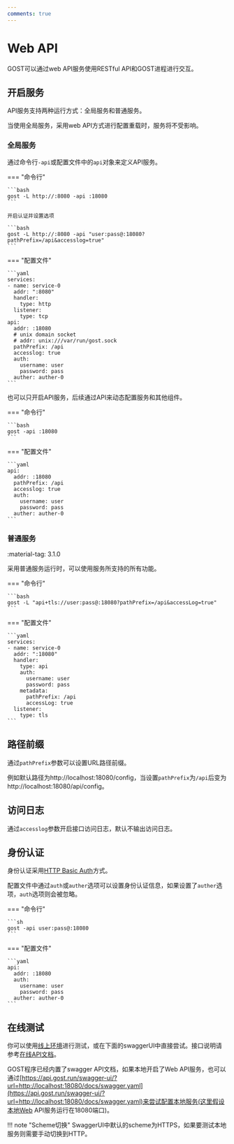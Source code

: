 ```yaml
---
comments: true
---
```


# Web API

GOST可以通过web API服务使用RESTful API和GOST进程进行交互。

## 开启服务

API服务支持两种运行方式：全局服务和普通服务。

当使用全局服务，采用web API方式进行配置重载时，服务将不受影响。

### 全局服务

通过命令行`-api`或配置文件中的`api`对象来定义API服务。

=== "命令行"

    ```bash
	gost -L http://:8080 -api :18080
	```

	开启认证并设置选项

	```bash
	gost -L http://:8080 -api "user:pass@:18080?pathPrefix=/api&accesslog=true"
	```

=== "配置文件"

    ```yaml
	services:
	- name: service-0
	  addr: ":8080"
	  handler:
		type: http
	  listener:
		type: tcp
	api:
	  addr: :18080
	  # unix domain socket
	  # addr: unix:///var/run/gost.sock
	  pathPrefix: /api
	  accesslog: true
	  auth:
	    username: user
		password: pass
	  auther: auther-0
	```

也可以只开启API服务，后续通过API来动态配置服务和其他组件。

=== "命令行"

    ```bash
	gost -api :18080
	```

=== "配置文件"

    ```yaml
	api:
	  addr: :18080
	  pathPrefix: /api
	  accesslog: true
	  auth:
	    username: user
		password: pass
	  auther: auther-0
	```

### 普通服务

:material-tag: 3.1.0

采用普通服务运行时，可以使用服务所支持的所有功能。

=== "命令行"

    ```bash
	gost -L "api+tls://user:pass@:18080?pathPrefix=/api&accessLog=true"
	```

=== "配置文件"

    ```yaml
	services:
	- name: service-0
	  addr: ":18080"
	  handler:
		type: api
		auth:
		  username: user
		  password: pass
		metadata:
		  pathPrefix: /api
		  accessLog: true
	  listener:
		type: tls
	```

## 路径前缀

通过`pathPrefix`参数可以设置URL路径前缀。

例如默认路径为http://localhost:18080/config，当设置`pathPrefix`为`/api`后变为http://localhost:18080/api/config。

## 访问日志

通过`accesslog`参数开启接口访问日志，默认不输出访问日志。

## 身份认证

身份认证采用[HTTP Basic Auth](https://en.wikipedia.org/wiki/Basic_access_authentication)方式。

配置文件中通过`auth`或`auther`选项可以设置身份认证信息，如果设置了`auther`选项，`auth`选项则会被忽略。

=== "命令行"

    ```sh
	gost -api user:pass@:18080
	```

=== "配置文件"

    ```yaml
    api:
      addr: :18080
      auth:
        username: user
        password: pass
      auther: auther-0
    ```

## 在线测试

你可以使用[线上环境](https://api.gost.run/config)进行测试，或在下面的swaggerUI中直接尝试。接口说明请参考[在线API文档](https://api.gost.run/swagger-ui/?url=/docs/swagger.yaml)。

GOST程序已经内置了swagger API文档，如果本地开启了Web API服务，也可以通过[https://api.gost.run/swagger-ui/?url=http://localhost:18080/docs/swagger.yaml](https://api.gost.run/swagger-ui/?url=http://localhost:18080/docs/swagger.yaml)来尝试配置本地服务(这里假设本地Web API服务运行在18080端口)。

!!! note "Scheme切换"
    SwaggerUI中默认的scheme为HTTPS，如果要测试本地服务则需要手动切换到HTTP。